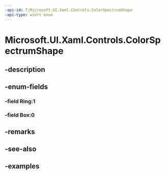 ```yaml
---
-api-id: T:Microsoft.UI.Xaml.Controls.ColorSpectrumShape
-api-type: winrt enum
---
```


<!-- Enumeration syntax.
public enum ColorSpectrumShape : int 
-->

# Microsoft.UI.Xaml.Controls.ColorSpectrumShape

## -description

## -enum-fields
### -field Ring:1

### -field Box:0

## -remarks

## -see-also

## -examples

